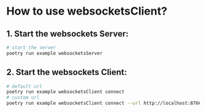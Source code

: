 # How to use websocketsClient?

## 1. Start the websockets Server:

```sh
# start the server
poetry run example websocketsServer
```

## 2. Start the websockets Client:

```sh
# default url
poetry run example websocketsClient connect
# custom url
poetry run example websocketsClient connect --url http://localhost:8766
```
